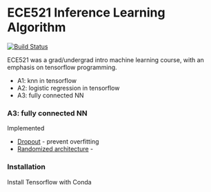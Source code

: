 # ECE521 Inference Learning Algorithm
[![Build Status]()]()

ECE521 was a grad/undergrad intro machine learning course, with an emphasis on tensorflow programming.

  - A1: knn in tensorflow
  - A2: logistic regression in tensorflow
  - A3: fully connected NN

### A3: fully connected NN

Implemented
* [Dropout]() - prevent overfitting
* [Randomized architecture]() -


### Installation

Install Tensorflow with Conda
